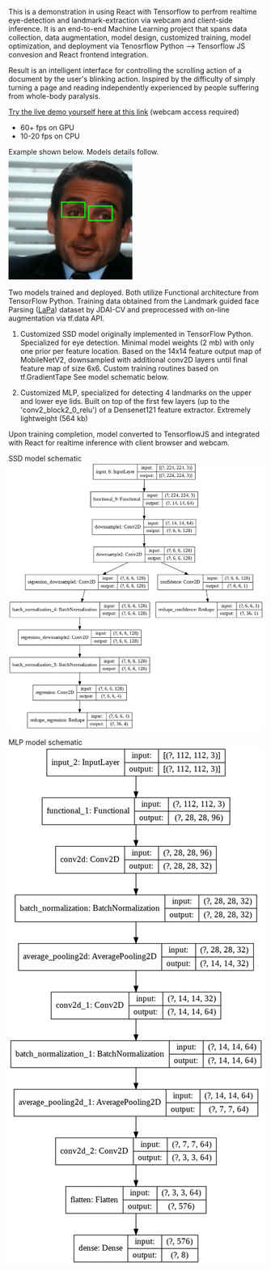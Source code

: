 This is a demonstration in using React with Tensorflow to perfrom realtime eye-detection and landmark-extraction via webcam and
client-side inference. It is an end-to-end Machine Learning project that spans data collection, data augmentation, model design, customized training,
model optimization, and deployment via Tenosrflow Python --> Tensorflow JS convesion and React frontend integration. 

Result is an intelligent interface for controlling the scrolling action of a document by the user's blinking action. Inspired by the difficulty of
simply turning a page and reading independently experienced by people suffering from whole-body paralysis.

[Try the live demo yourself here at this link](https://jhanmtl.github.io/eye-detector/) (webcam access required)
* 60+  fps on GPU
* 10-20 fps on CPU

Example shown below. Models details follow.
![](./public/demo.gif)

Two models trained and deployed. Both utilize Functional architecture from TensorFlow Python. Training data obtained from the 
Landmark guided face Parsing ([LaPa](https://github.com/JDAI-CV/lapa-dataset)) dataset by JDAI-CV and preprocessed with on-line augmentation via tf.data API.

1. Customized SSD model originally implemented in TensorFlow Python. Specialized for eye detection. Minimal model weights (2 mb) with only one prior per feature location. Based on the 14x14 feature
output map of MobileNetV2, downsampled with additional conv2D layers until final feature map of size 6x6. Custom training routines based on tf.GradientTape
See model schematic below.

2. Customized MLP, specialized for detecting 4 landmarks on the upper and lower eye lids.
Built on top of the first few layers (up to the 'conv2_block2_0_relu') of a Densenet121 feature extractor. Extremely lightweight (564 kb)

Upon training completion, model converted to TensorflowJS and integrated with React for realtime inference with client browser and webcam.


SSD model schematic
![](public/detectorModelSchematic.png)

MLP model schematic
![](./public/landmarkModelSchematic.png)


